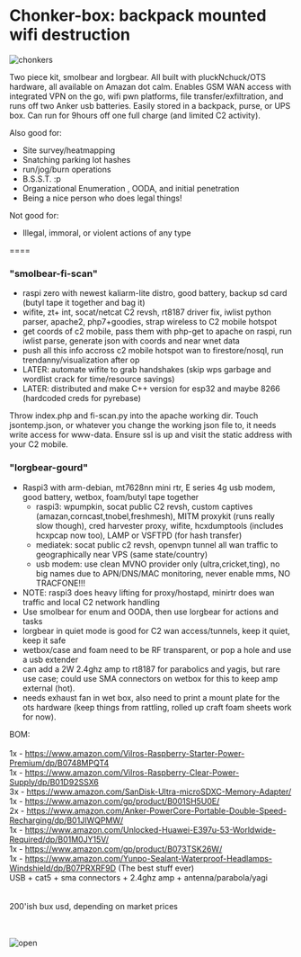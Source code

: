 # Chonker-box: backpack mounted wifi destruction

![chonkers](https://i.imgur.com/vc8Qlk8.gif)

Two piece kit, smolbear and lorgbear. All built with pluckNchuck/OTS hardware, all available on Amazan dot calm. Enables GSM WAN access with integrated VPN on the go, wifi pwn platforms, file transfer/exfiltration, and runs off two Anker usb batteries. Easily stored in a backpack, purse, or UPS box. Can run for 9hours off one full charge (and limited C2 activity). 

Also good for:

+ Site survey/heatmapping
+ Snatching parking lot hashes
+ run/jog/burn operations
+ B.S.S.T.  :p
+ Organizational Enumeration , OODA, and initial penetration
+ Being a nice person who does legal things!

Not good for:

+ Illegal, immoral, or violent actions of any type

====

### "smolbear-fi-scan"

- raspi zero with newest kaliarm-lite distro, good battery, backup sd card (butyl tape it together and bag it)
- wifite, zt+ int, socat/netcat C2 revsh, rt8187 driver fix, iwlist python parser, apache2, php7+goodies, strap wireless to C2 mobile hotspot
- get coords of c2 mobile, pass them with php-get to apache on raspi, run iwlist parse, generate json with coords and near wnet data
- push all this info accross c2 mobile hotspot wan to firestore/nosql, run trendanny/visualization after op
- LATER: automate wifite to grab handshakes (skip wps garbage and wordlist crack for time/resource savings)
- LATER: distributed and make C++ version for esp32 and maybe 8266 (hardcoded creds for pyrebase)

Throw index.php and fi-scan.py into the apache working dir. Touch jsontemp.json, or whatever you change the working json file to, it needs write access for www-data.  Ensure ssl is up and visit the static address with your C2 mobile.



### "lorgbear-gourd"

- Raspi3 with arm-debian, mt7628nn mini rtr, E series 4g usb modem, good battery, wetbox, foam/butyl tape together
  - raspi3: wpumpkin, socat public C2 revsh, custom captives (amazan,corncast,tnobel,freshmesh), MITM proxykit (runs really slow though), cred harvester proxy, wifite, hcxdumptools (includes hcxpcap now too), LAMP or VSFTPD (for hash transfer)
  - mediatek: socat public c2 revsh, openvpn tunnel all wan traffic to geographically near VPS (same state/country)
  - usb modem: use clean MVNO provider only (ultra,cricket,ting), no big names due to APN/DNS/MAC monitoring, never enable mms, NO TRACFONE!!!
- NOTE: raspi3 does heavy lifting for proxy/hostapd, minirtr does wan traffic and local C2 network handling        
- Use smolbear for enum and OODA, then use lorgbear for actions and tasks
- lorgbear in quiet mode is good for C2 wan access/tunnels, keep it quiet, keep it safe
- wetbox/case and foam need to be RF transparent, or pop a hole and use a usb extender
- can add a 2W 2.4ghz amp to rt8187 for parabolics and yagis, but rare use case; could use SMA connectors on wetbox for this to keep amp external (hot).
- needs exhaust fan in wet box, also need to print a mount plate for the ots hardware (keep things from rattling, rolled up craft foam sheets work for now).



BOM: <BR>
<BR>
1x - https://www.amazon.com/Vilros-Raspberry-Starter-Power-Premium/dp/B0748MPQT4 <BR>
1x - https://www.amazon.com/Vilros-Raspberry-Clear-Power-Supply/dp/B01D92SSX6 <BR>
3x - https://www.amazon.com/SanDisk-Ultra-microSDXC-Memory-Adapter/ <BR>
1x - https://www.amazon.com/gp/product/B001SH5U0E/ <BR>
2x - https://www.amazon.com/Anker-PowerCore-Portable-Double-Speed-Recharging/dp/B01JIWQPMW/ <BR>
1x - https://www.amazon.com/Unlocked-Huawei-E397u-53-Worldwide-Required/dp/B01M0JY15V/ <BR>
1x - https://www.amazon.com/gp/product/B073TSK26W/ <BR>
1x - https://www.amazon.com/Yunpo-Sealant-Waterproof-Headlamps-Windshield/dp/B07PRXRF9D   (The best stuff ever) <BR>
USB + cat5 + sma connectors + 2.4ghz amp + antenna/parabola/yagi <BR>
<BR><BR>
200'ish bux usd, depending on market prices


<BR><BR>
![open](https://i.imgur.com/ZcWmyR4.jpg)
